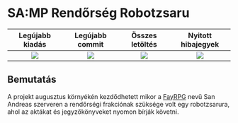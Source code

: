 # SA:MP Rendőrség Robotzsaru

| Legújabb kiadás | Legújabb commit | Összes letöltés | Nyitott hibajegyek |
| :---: | :---: | :---: | :---: |
| [<img src="https://img.shields.io/github/v/release/arondev/robotzsaru?include_prereleases&style=flat-square">](https://github.com/AronDev/robotzsaru/releases) | [<img src="https://img.shields.io/github/last-commit/AronDev/robotzsaru?style=flat-square">](https://github.com/arondev/robotzsaru/commits/master) | [<img src="https://img.shields.io/github/downloads/AronDev/robotzsaru/total?style=flat-square">](https://github.com/AronDev/robotzsaru/release) | [<img src="https://img.shields.io/github/issues-raw/arondev/robotzsaru.svg?style=flat-square">](https://github.com/arondev/robotzsaru/issues)

Bemutatás
---
A projekt augusztus környékén kezdődhetett mikor a [FayRPG](https://fayrpg.hu) nevű San Andreas szerveren a rendőrségi frakciónak szüksége volt egy robotzsarura, ahol az aktákat és jegyzőkönyveket nyomon bírják követni.
